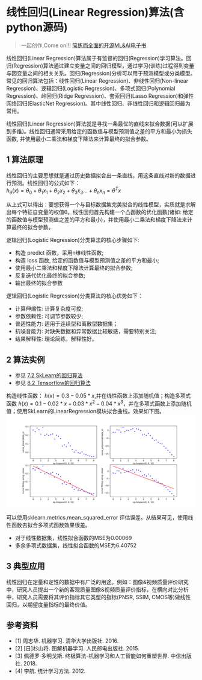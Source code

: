 # 线性回归(Linear Regression)算法(含python源码)

> 一起创作,Come on!!! [简练而全面的开源ML&AI电子书](https://github.com/media-tm/MTOpenML)

线性回归(Linear Regression)算法属于有监督的回归(Regression)学习算法。回归(Regression)算法通过建立变量之间的回归模型，通过学习(训练)过程得到变量与因变量之间的相关关系。回归(Regression)分析可以用于预测模型或分类模型。常见的回归算法包括：线性回归(Linear Regression)、非线性回归(Non-linear Regression)、逻辑回归(Logistic Regression)、多项式回归(Polynomial Regression)、岭回归(Ridge Regression)、套索回归(Lasso Regression)和弹性网络回归(ElasticNet Regression)。其中线性回归、非线性回归和逻辑回归最为常用。

线性回归(Linear Regression)算法就是寻找一条最优的直线来拟合数据(可以扩展到多维)。线性回归通常采用给定的函数值与模型预测值之差的平方和最小为损失函数, 并使用最小二乘法和梯度下降法来计算最终的拟合参数。

## 1 算法原理

线性回归的主要思想就是通过历史数据拟合出一条直线，用这条直线对新的数据进行预测。线性回归的公式如下：  
$h_θ(x)=θ_0+θ_1x_1+θ_2x_2+θ_3x_3...+θ_nx_n=θ^Tx$

从上式可以得出：要想获得一个与目标数据集完美拟合的线性模型，实质就是求解出每个特征自变量的权值θ。线性回归首先构建一个凸函数的优化函数(诸如: 给定的函数值与模型预测值之差的平方和最小)，并使用最小二乘法和梯度下降法来计算最终的拟合参数。

逻辑回归(Logistic Regression)分类算法的核心步骤如下:

- 构造 predict 函数，采用n维线性函数;
- 构造 loss 函数, 给定的函数值与模型预测值之差的平方和最小;
- 使用最小二乘法和梯度下降法计算最终的拟合参数;
- 反复迭代优化最终的拟合参数;
- 输出最终的拟合参数

逻辑回归(Logistic Regression)分类算法的核心优势如下：

- 计算伸缩性: 计算复杂度可控;
- 参数依赖性: 可调节参数较少;
- 普适性能力: 适用于连续型和离散型数据集；
- 抗噪音能力: 对缺失数据和异常数据比较敏感，需要特别关注;
- 结果解释性: 理论简练，解释性好。

## 2 算法实例

- 参见 [7.2 SkLearn的回归算法](../7-ml-sklearn/72-sklearn-regression.md)
- 参见 [8.2 Tensorflow的回归算法](../7-ml-tensorflow/82-tensorflow-regression.md)

构造线性函数： $h(x)=0.3-0.05*x$,并在线性函数上添加随机值；构造多项式函数 $h(x)=0.1-0.02*x+0.03*x^2-0.04*x^3$，并在多项式函数上添加随机值；使用SkLearn的LinearRegression模块拟合曲线。效果如下图。
![用LinearRegression拟合线性函数和多项式函数](../images/4-linear-regression-camp.png)

可以使用sklearn.metrics.mean_squared_error 评估误差。从结果可见，使用线性函数去拟合多项式函数效果很差。

- 对于线性数据集，线性拟合函数的MSE为0.00069
- 多余多项式数据集，线性拟合函数的MSE为6.40752

## 3 典型应用

线性回归在定量和定性的数据中有广泛的用途。例如：图像&视频质量评价研究中，研究人员提出一个新的客观质量图像&视频质量评价指标，在横向对比分析中，研究人员需要将其评价指标其它类型的指标(PNSR, SSIM, CMOS等)做线性回归，以期望度量指标的最终价值。

## 参考资料

- [1] 周志华. 机器学习. 清华大学出版社. 2016.
- [2] [日]杉山将. 图解机器学习. 人民邮电出版社. 2015.
- [3] 佩德罗·多明戈斯. 终极算法-机器学习和人工智能如何重塑世界. 中信出版社. 2018.
- [4] 李航. 统计学习方法. 2012.